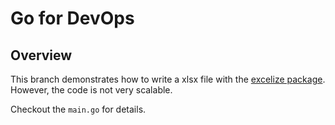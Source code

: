 # Go for DevOps
## Overview
This branch demonstrates how to write a xlsx file with the [excelize package](https://pkg.go.dev/github.com/xuri/excelize/).
However, the code is not very scalable.

Checkout the `main.go` for details.
